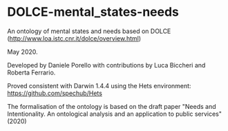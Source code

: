 # DOLCE-mental_states-needs
An ontology of mental states and needs based on DOLCE (http://www.loa.istc.cnr.it/dolce/overview.html)

May 2020.

Developed by Daniele Porello with contributions by Luca Biccheri and Roberta Ferrario.

Proved consistent with Darwin 1.4.4 using the Hets environment: https://github.com/spechub/Hets

The formalisation of the ontology is based on the draft paper "Needs and Intentionality. An ontological analysis and an application to public services" (2020)
